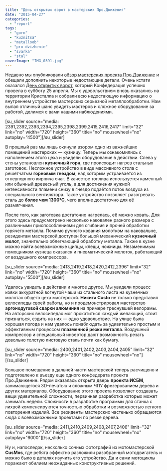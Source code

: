 ```yaml
---
title: "День открытых ворот в мастерских Про.Движения"
date: "2015-04-27"
categories: 
  - "report"
tags: 
  - "gorn"
  - "kuznitsa"
  - "metalloob"
  - "pro-dvizhenie"
  - "svarka"
  - "stal"
coverImage: "IMG_0391.jpg"
---
```


Недавно мы опубликовали [обзор мастерских проекта Про.Движение](http://ooley.ru/masterskie-proekta-pro-dvizhenie/) и обещали дополнить некоторые недостающие детали. Очень кстати оказался [День открытых ворот](http://ooley.ru/events/den-otkrytyh-vorot/), который Конфедерация успешно провела в субботу 25 апреля. Мы с удовольствием вновь оказались на территории Кристалла и собрали всю недостающую информацию о внутреннем устройстве мастерских серьезной металлообработки. Нам выпал отличный шанс увидеть мастеров и сложное оборудование за работой, делимся с вами нашими наблюдениями.

\[su\_slider source="media: 2391,2392,2393,2394,2395,2398,2399,2415,2416,2417" limit="32" link="no" width="720" height="360" title="no" mousewheel="no" autoplay="4500"\]\[/su\_slider\]

В прошлый раз мы лишь окинули взором одно из важнейших помещений мастерских — кузницу. Теперь мы ознакомились с наполнением этого цеха и увидели оборудование в действии. Слева у стены установлен **кузнечный горн**, где происходит нагрев стальных заготовок. Несложное устройство в виде массивного стола с решетчатым **горновым гнездом**, над которым устраивается из огнеупорного кирпича очаг. В качестве топлива используется каменный или обычный древесный уголь, а для достижения нужной интенсивности пламени снизу в гнездо подаётся поток воздуха из специального вентилятора. Такое устройство позволяет разогревать сталь до **более чем 1300°С**, чего вполне достаточно для её размягчения.

После того, как заготовка достаточно нагрелась, её можно ковать. Для этого здесь предусмотрено несколько наковален разного размера с различными приспособлениями для сгибания и прочей обработки горячего металла. Помимо ручного кования молотком на наковальне, резидентам мастерской доступен большой механический **кузнечный молот**, значительно облегчающий обработку металла. Также в кузне можно найти всевозможные щипцы, клещи, ножницы. Незаменимым помощником кузнеца оказался и пневматический молоток, работающий от воздушного компрессора.

\[su\_slider source="media: 2413,2419,2418,2420,2412,2396" limit="32" link="no" width="720" height="360" title="no" mousewheel="no" autoplay="5500"\]\[/su\_slider\]

Удалось увидеть в действии и многое другое. Мы увидели процесс ковки аккуратной вогнутой чаши из стального листа на кузнечных молотах общего цеха мастерской. **Никита Custo** не только представил велосипеды своей работы, но и продемонстрировал мастерство **аргонодуговой сварки алюминия** на примере треснувшей велорамы. На авторских велосипедах мог прокатиться каждый желающий, стоит признаться, ездить на них — одно удовольствие. На улице была хорошая погода и нам удалось понаблюдать за удивительно простым и эффективным процессом **плазменной резки металла**. Воздушный компрессор и специальный инвертор дают возможность резать довольно толстую листовую сталь почти как бумагу.

\[su\_slider source="media: 2400,2401,2402,2403,2404,2405" limit="32" link="no" width="720" height="360" title="no" mousewheel="no"\]\[/su\_slider\]

Большое помещение в дальней части мастерской теперь расчищено и подготовлено к въезду еще одного конфедерата проекта Про.Движение. Рядом оказалась открыта дверь **проекта ИСБМ**, занимающегося 3D-печатью и сложным ЧПУ фрезерованием дерева и других материалов. Оборудование этого проекта позволяет создавать вещи удивительной сложности, первичная разработка которых может занимать недели. Сложности в разработке программы для станка с лихвой компенсируются точностью обработки и возможностью легкого повторения изделий. Все резиденты мастерских частенько обращаются сюда с всевозможными проектами по резке дерева.

\[su\_slider source="media: 2411,2410,2409,2408,2407,2406" limit="32" link="no" width="720" height="360" title="no" mousewheel="no" autoplay="6000"\]\[/su\_slider\]

Ну и, напоследок, несколько сочных фотографий из мотомастерской **CusMos**, где ребята эффектно разложили разобранный мотодвигатель и можно было в деталях изучить его устройство. Да и сами мотоциклы поражают обилием неожиданных конструктивных решений.
